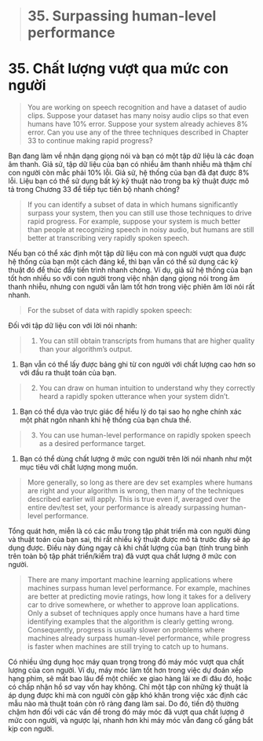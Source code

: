 > # 35. Surpassing human-level performance

# 35. Chất lượng vượt qua mức con người

> You are working on speech recognition and have a dataset of audio clips. Suppose your dataset has many noisy audio clips so that even humans have 10% error. Suppose your system already achieves 8% error. Can you use any of the three techniques described in Chapter 33 to continue making rapid progress?

Bạn đang làm về nhận dạng giọng nói và bạn có một tập dữ liệu là các đoạn âm thanh. Giả sử, tập dữ liệu của bạn có nhiều âm thanh nhiễu mà thậm chí con người còn mắc phải 10% lỗi. Giả sử, hệ thống của bạn đã đạt được 8% lỗi. Liệu bạn có thể sử dụng bất kỳ kỹ thuật nào trong ba kỹ thuật được mô tả trong Chương 33 để tiếp tục tiến bộ nhanh chóng?

> If you can identify a subset of data in which humans significantly surpass your system, then you can still use those techniques to drive rapid progress. For example, suppose your system is much better than people at recognizing speech in noisy audio, but humans are still better at transcribing very rapidly spoken speech.

Nếu bạn có thể xác định một tập dữ liệu con mà con người vượt qua được hệ thống của bạn một cách đáng kể, thì bạn vẫn có thể sử dụng các kỹ thuật đó để thúc đẩy tiến trình nhanh chóng. Ví dụ, giả sử hệ thống của bạn tốt hơn nhiều so với con người trong việc nhận dạng giọng nói trong âm thanh nhiễu, nhưng con người vẫn làm tốt hơn trong việc phiên âm lời nói rất nhanh.

> For the subset of data with rapidly spoken speech:

Đối với tập dữ liệu con với lời nói nhanh:

> 1. You can still obtain transcripts from humans that are higher quality than your algorithm’s output.

1. Bạn vẫn có thể lấy được bảng ghi từ con người với chất lượng cao hơn so với đầu ra thuật toán của bạn.

> 2. You can draw on human intuition to understand why they correctly heard a rapidly spoken utterance when your system didn’t.

1. Bạn có thể dựa vào trực giác để hiểu lý do tại sao họ nghe chính xác một phát ngôn nhanh khi hệ thống của bạn chưa thể.

> 3. You can use human-level performance on rapidly spoken speech as a desired performance target.

1. Bạn có thể dùng chất lượng ở mức con người trên lời nói nhanh như một mục tiêu với chất lượng mong muốn.

> More generally, so long as there are dev set examples where humans are right and your algorithm is wrong, then many of the techniques described earlier will apply. This is true even if, averaged over the entire dev/test set, your performance is already surpassing human-level performance.

Tổng quát hơn, miễn là có các mẫu trong tập phát triển mà con người đúng và thuật toán của bạn sai, thì rất nhiều kỹ thuật được mô tả trước đây sẽ áp dụng được. Điều này đúng ngay cả khi chất lượng của bạn (tính trung bình trên toàn bộ tập phát triển/kiểm tra) đã vượt qua chất lượng ở mức con người.

> There are many important machine learning applications where machines surpass human level performance. For example, machines are better at predicting movie ratings, how long it takes for a delivery car to drive somewhere, or whether to approve loan applications. Only a subset of techniques apply once humans have a hard time identifying examples that the algorithm is clearly getting wrong. Consequently, progress is usually slower on problems where machines already surpass human-level performance, while progress is faster when machines are still trying to catch up to humans.

Có nhiều ứng dụng học máy quan trọng trong đó máy móc vượt qua chất lượng của con người. Ví dụ, máy móc làm tốt hơn trong việc dự đoán xếp hạng phim, sẽ mất bao lâu để một chiếc xe giao hàng lái xe đi đâu đó, hoặc có chấp nhận hồ sơ vay vốn hay không. Chỉ một tập con những kỹ thuật là áp dụng được khi mà con người còn gặp khó khăn trong việc xác định các mẫu nào mà thuật toán còn rõ ràng đang làm sai. Do đó, tiến độ thường chậm hơn đối với các vấn đề trong đó máy móc đã vượt qua chất lượng ở mức con người, và ngược lại, nhanh hơn khi máy móc vẫn đang cố gắng bắt kịp con người.
